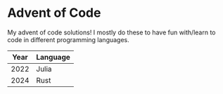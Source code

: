 # Advent of Code

My advent of code solutions! I mostly do these to have fun with/learn to code in different programming languages.

| Year | Language |
|---|---|
| 2022 | Julia |
| 2024 | Rust |
